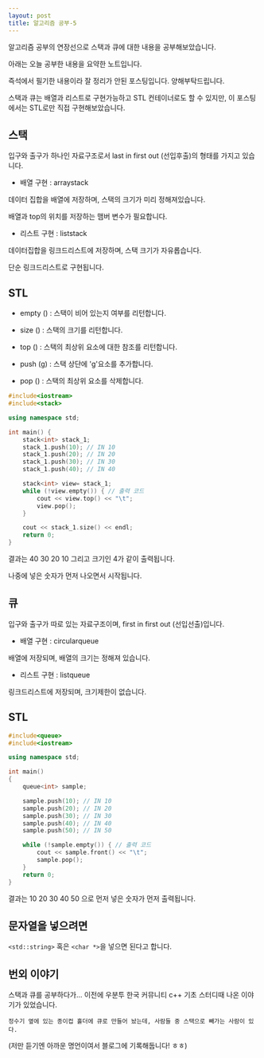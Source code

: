 ```yaml
---
layout: post
title: 알고리즘 공부-5
---
```


알고리즘 공부의 연장선으로 스택과 큐에 대한 내용을 공부해보았습니다.

아래는 오늘 공부한 내용을 요약한 노트입니다.

즉석에서 필기한 내용이라 잘 정리가 안된 포스팅입니다. 양해부탁드립니다.

스택과 큐는 배열과 리스트로 구현가능하고 STL 컨테이너로도 할 수 있지만, 이 포스팅에서는 STL로만 직접 구현해보았습니다.

## 스택

입구와 출구가 하나인 자료구조로서 last in first out (선입후출)의 형태를 가지고 있습니다.

* 배열 구현 : arraystack

데이터 집합을 배열에 저장하며, 스택의 크기가 미리 정해져있습니다.

배열과 top의 위치를 저장하는 맴버 변수가 필요합니다.

* 리스트 구현 : liststack

데이터집합을 링크드리스트에 저장하며, 스택 크기가 자유롭습니다.

단순 링크드리스트로 구현됩니다.

## STL

* empty () : 스택이 비어 있는지 여부를 리턴합니다.

* size () : 스택의 크기를 리턴합니다.

* top () : 스택의 최상위 요소에 대한 참조를 리턴합니다.

* push (g) : 스택 상단에 'g'요소를 추가합니다.

* pop () : 스택의 최상위 요소를 삭제합니다.

```c++
#include<iostream>
#include<stack>

using namespace std;

int main() {
	stack<int> stack_1;
	stack_1.push(10); // IN 10
	stack_1.push(20); // IN 20
	stack_1.push(30); // IN 30
	stack_1.push(40); // IN 40

	stack<int> view= stack_1;
	while (!view.empty()) { // 출력 코드
		cout << view.top() << "\t";
		view.pop();
	}

	cout << stack_1.size() << endl;
	return 0;
}
```

결과는 40 30 20 10 그리고 크기인 4가 같이 출력됩니다.

나중에 넣은 숫자가 먼저 나오면서 시작됩니다.

## 큐

입구와 출구가 따로 있는 자료구조이며, first in first out (선입선출)입니다.

* 배열 구현 : circularqueue

배열에 저장되며, 배열의 크기는 정해져 있습니다.

* 리스트 구현 : listqueue

링크드리스트에 저장되며, 크기제한이 없습니다.

## STL

```c++
#include<queue>
#include<iostream>

using namespace std;

int main() 
{
	queue<int> sample;

	sample.push(10); // IN 10
	sample.push(20); // IN 20
	sample.push(30); // IN 30
	sample.push(40); // IN 40
	sample.push(50); // IN 50

	while (!sample.empty()) { // 출력 코드
		cout << sample.front() << "\t";
		sample.pop();
	}
	return 0;
}
```

결과는 10 20 30 40 50 으로 먼저 넣은 숫자가 먼저 출력됩니다.

## 문자열을 넣으려면

```<std::string>``` 혹은 ```<char *>```을 넣으면 된다고 합니다.

## 번외 이야기

스택과 큐를 공부하다가... 이전에 우분투 한국 커뮤니티 c++ 기초 스터디때 나온 이야기가 있었습니다.

```
정수기 옆에 있는 종이컵 홀더에 큐로 만들어 놨는데, 사람들 중 스택으로 빼가는 사람이 있다.
``` 

(저만 듣기엔 아까운 명언이여서 블로그에 기록해둡니다! ㅎㅎ)